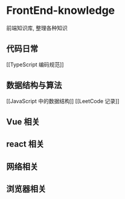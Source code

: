 # FrontEnd-knowledge
 前端知识库, 整理各种知识
 ## 代码日常
 [[TypeScript 编码规范]]
 ## 数据结构与算法
 [[JavaScript 中的数据结构]]
 [[LeetCode 记录]]
 ## Vue 相关
 ## react 相关
 ## 网络相关
 ## 浏览器相关
 
